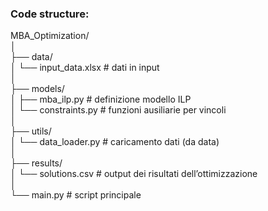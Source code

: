 ### Code structure:



MBA_Optimization/  
│  
├── data/  
│   └── input_data.xlsx   # dati in input  
│  
├── models/  
│   ├── mba_ilp.py        # definizione modello ILP  
│   └── constraints.py    # funzioni ausiliarie per vincoli  
│  
├── utils/  
│   └── data_loader.py    # caricamento dati (da data)  
│  
├── results/  
│   └── solutions.csv     # output dei risultati dell’ottimizzazione  
│  
└── main.py               # script principale        

